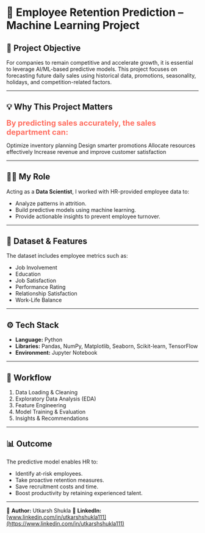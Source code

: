 # 🏢 Employee Retention Prediction – Machine Learning Project

## 📌 Project Objective
For companies to remain competitive and accelerate growth, it is essential to leverage AI/ML-based predictive models. This project focuses on forecasting future daily sales using historical data, promotions, seasonality, holidays, and competition-related factors.

---

## 💡 Why This Project Matters
<b style="color:#ff6f61; font-size:20px;">By predicting sales accurately, the sales department can: </b>

Optimize inventory planning
Design smarter promotions
Allocate resources effectively
Increase revenue and improve customer satisfaction

---

## 🧑‍💻 My Role
Acting as a **Data Scientist**, I worked with HR-provided employee data to:
- Analyze patterns in attrition.
- Build predictive models using machine learning.
- Provide actionable insights to prevent employee turnover.

---

## 📂 Dataset & Features
The dataset includes employee metrics such as:
- Job Involvement
- Education
- Job Satisfaction
- Performance Rating
- Relationship Satisfaction
- Work-Life Balance

---

## ⚙️ Tech Stack
- **Language:** Python  
- **Libraries:** Pandas, NumPy, Matplotlib, Seaborn, Scikit-learn, TensorFlow
- **Environment:** Jupyter Notebook

---

## 🚀 Workflow
1. Data Loading & Cleaning
2. Exploratory Data Analysis (EDA)
3. Feature Engineering
4. Model Training & Evaluation
5. Insights & Recommendations

---

## 📊 Outcome
The predictive model enables HR to:
- Identify at-risk employees.
- Take proactive retention measures.
- Save recruitment costs and time.
- Boost productivity by retaining experienced talent.

---

👤 **Author:** Utkarsh Shukla 
🔗 **LinkedIn:** [www.linkedin.com/in/utkarshshukla111](https://www.linkedin.com/in/utkarshshukla111)
